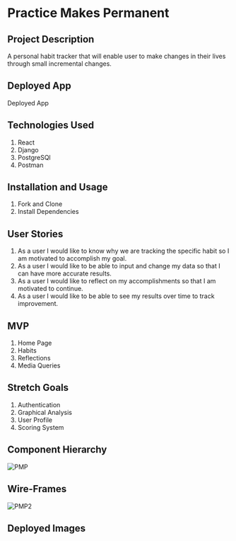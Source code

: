 # Practice Makes Permanent

## Project Description

A personal habit tracker that will enable user to make changes in their lives through small incremental changes.

## Deployed App

Deployed App

## Technologies Used

1. React
2. Django
3. PostgreSQl
4. Postman

## Installation and Usage

1. Fork and Clone
2. Install Dependencies

## User Stories

1. As a user I would like to know why we are tracking the specific habit so I am motivated to accomplish my goal.
2. As a user I would like to be able to input and change my data so that I can have more accurate results.
3. As a user I would like to reflect on my accomplishments so that I am motivated to continue.
4. As a user I would like to be able to see my results over time to track improvement.

## MVP

1. Home Page
2. Habits
3. Reflections
4. Media Queries

## Stretch Goals

1. Authentication
2. Graphical Analysis
3. User Profile
4. Scoring System

## Component Hierarchy

![PMP](https://media.git.generalassemb.ly/user/29407/files/97309580-3ab4-11eb-9897-2eaa1fa43afe)

## Wire-Frames

![PMP2](https://media.git.generalassemb.ly/user/29407/files/d52fb880-3ab8-11eb-8ef1-80477b265845)

## Deployed Images

